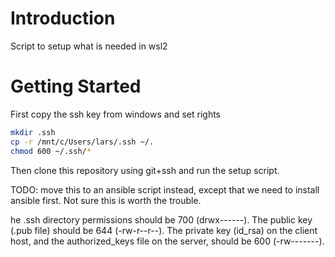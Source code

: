 # Introduction
Script to setup what is needed in wsl2

# Getting Started
First copy the ssh key from windows and set rights

```bash
mkdir .ssh
cp -r /mnt/c/Users/lars/.ssh ~/.
chmod 600 ~/.ssh/*
```

Then clone this repository using git+ssh and run the setup script.

TODO: move this to an ansible script instead, except that we need to install ansible first. Not sure this is worth the trouble.



he .ssh directory permissions should be 700 (drwx------).  The public key (.pub file) should be 644 (-rw-r--r--). The private key (id_rsa) on the client host, and the authorized_keys file on the server, should be 600 (-rw-------).




